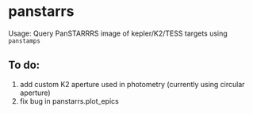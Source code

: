 # panstarrs

Usage: Query PanSTARRRS image of kepler/K2/TESS targets using `panstamps`

## To do: 
1. add custom K2 aperture used in photometry (currently using circular aperture)
2. fix bug in panstarrs.plot_epics
